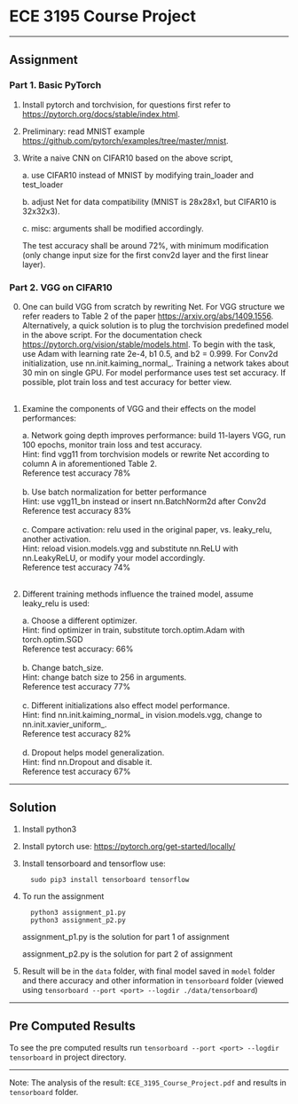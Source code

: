 # ECE 3195 Course Project

---

## Assignment

### Part 1. Basic PyTorch
1. Install pytorch and torchvision, for questions first refer to https://pytorch.org/docs/stable/index.html.
2. Preliminary: read MNIST example https://github.com/pytorch/examples/tree/master/mnist.
3. Write a naive CNN on CIFAR10 based on the above script,

   a. use CIFAR10 instead of MNIST by modifying train_loader and test_loader
   
   b. adjust Net for data compatibility (MNIST is 28x28x1, but CIFAR10 is 32x32x3).
   
   c. misc: arguments shall be modified accordingly. 
         
      The test accuracy shall be around 72%, with minimum modification (only change input size for the first conv2d layer and the first linear layer).

           

### Part 2. VGG on CIFAR10
0. One can build VGG from scratch by rewriting Net. For VGG structure we refer readers to Table 2 of the paper https://arxiv.org/abs/1409.1556. Alternatively, a quick solution is to plug the torchvision predefined model in the above script. For the documentation check https://pytorch.org/vision/stable/models.html. To begin with the task, use Adam with learning rate 2e-4, b1 0.5, and b2 = 0.999. For Conv2d initialization, use nn.init.kaiming_normal_. Training a network takes about 30 min on single GPU. For model performance uses test set accuracy. If possible, plot train loss and test accuracy for better view.
   <br><br>
1. Examine the components of VGG and their effects on the model performances:
   
   a. Network going depth improves performance: build 11-layers VGG, run 100 epochs, monitor train loss and test accuracy.
   <br> Hint: find vgg11 from torchvision models or rewrite Net according to column A in aforementioned Table 2.
   <br> Reference test accuracy 78%
   <br><br>
   b. Use batch normalization for better performance
   <br> Hint: use vgg11_bn instead or insert nn.BatchNorm2d after Conv2d
   <br> Reference test accuracy 83%
   <br><br>
   c. Compare activation: relu used in the original paper, vs. leaky_relu, another activation.
   <br> Hint: reload vision.models.vgg and substitute nn.ReLU with nn.LeakyReLU, or modify your model accordingly.
   <br> Reference test accuracy 74%
   <br><br>

2. Different training methods influence the trained model, assume leaky_relu is used:

   a. Choose a different optimizer.
   <br> Hint: find optimizer in train, substitute torch.optim.Adam with torch.optim.SGD
   <br> Reference test accuracy: 66%
   <br><br>
   b. Change batch_size.
   <br> Hint: change batch size to 256 in arguments.
   <br> Reference test accuracy 77%
   <br><br>
   c. Different initializations also effect model performance.
   <br> Hint: find nn.init.kaiming_normal_ in vision.models.vgg, change to nn.init.xavier_uniform_.
   <br> Reference test accuracy 82%
   <br><br>
   d. Dropout helps model generalization.
   <br> Hint: find nn.Dropout and disable it.
   <br> Reference test accuracy 67%

---

## Solution

1. Install python3
2. Install pytorch use: https://pytorch.org/get-started/locally/
3. Install tensorboard and tensorflow use: 
      
         sudo pip3 install tensorboard tensorflow
   
4. To run the assignment
   
         python3 assignment_p1.py
         python3 assignment_p2.py
   
   assignment_p1.py is the solution for part 1 of assignment
   
   assignment_p2.py is the solution for part 2 of assignment

5. Result will be in the `data` folder, with final model saved in `model` folder and there accuracy and other information in `tensorboard` folder (viewed using `tensorboard --port <port> --logdir ./data/tensorboard`)

---

## Pre Computed Results

To see the pre computed results run `tensorboard --port <port> --logdir tensorboard` in project directory.

---

Note: The analysis of the result: `ECE_3195_Course_Project.pdf` and results in `tensorboard` folder.
